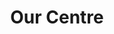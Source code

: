 ---
title: Our Centre
layout: page
hidden: true
description: |
  Our community centre in Lupset is the space where a lot of our work – from wellbeing classes to our youth café – takes place. But it’s also the base from which we offer a number of services or facilities.
tabs:
- title: 'Our cafe'
  content: |-
    Our cafe is open Monday-Friday 9.00am-4.00pm and offers a range of wholesome, nutritious home-cooked hot and cold meals, drinks and snacks. We have daily specials available as well as lovely homemade cakes to tempt you!

    To pre-order or for take-aways please ring 01924 369631

    We can also offer an outside catering service.

    All our ingredients are sourced locally. We use Allum's Butchers in Wakefield, Hoffman's in Wakefield and RK Harris in Leeds.
- title: 'Room hire'
  content: |-
    St George’s Community Centre is a warm, welcoming modern building close to Wakefield City Centre with good motorway links.

    We have a variety of rooms and spaces available to hire, whether it’s for a group activity, training session, seminar, interviewing, on a one-off or regular basis.

    We have an IT suite and training rooms with laptops and Wi-Fi connection, OHP’s, flip charts, multimedia projector, TV, video/DVD, and whiteboards.

    We also have more generous rooms suitable for larger conferences and seminars.

    Whatever the purpose of your meeting we can adapt the layout and facilities of the room to suit your individual needs.

    The building has disabled access, toilets and offers free parking.

    As well as offering tea, coffee and refreshments our Coffee Shop staff can provide catering services. Please ask for details when booking.

    We have office space to let at reasonable rates. This includes office and all office desks. Contact the community centre to find out prices.
- title: 'Transport hire'
  content: |-
    St George's will be hiring the minibus with a driver included. The minibus has 14 seats, one for the driver and 13 passengers.

    It is wheelchair accessible. Please enquire for details.

    The costs to hire the minibus are £16 per hour for non-members and £15 per hour for members.

    Dragon Community Transport are asking groups/hirers to become members at a yearly cost of £10.

    You can become a member of Dragon Community Transport by completing the membership form. This should be read in conjunction with the Terms and Conditions.

    For more information please contact 01924 369631, email us or call into the Centre.

    <button type="button" class="enquire-button" name="button">Enquire about transport</button>
    <form class="enquire-form" action="http://formspree.io/info@stgeorgeslupset.org.uk" method="POST">
    <h2>Enquire about Transport</h2>
    <input type="text" name="_subject" hidden value="Enquiry about Community Transport"/>
    <label for="form-name">Name
    <input type="text" name="name" id="form-name" placeholder="Enter your name" required/>
    </label>
    <label for="form-email">Email
    <input type="email" name="_replyto" id="form-email" placeholder="Enter your email address" required/>
    </label>
    <label for="form-phone">Phone number
    <input type="number" name="phone" id="form-phone" placeholder="Enter your phone number (optional)"/>
    </label>
    <label for="form-message">Message
    <textarea type="number" name="message" id="form-message" placeholder="Enter your message"></textarea>
    </label>
    <input type="submit" value="Send" class="button"/>
    </form>
---  